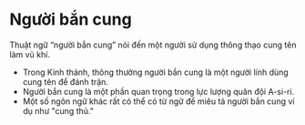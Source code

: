 # Người bắn cung

Thuật ngữ “người bắn cung” nói đến một người sử dụng thông thạo cung tên làm vũ khí.
- Trong Kinh thánh, thông thường người bắn cung là một người lính dùng cung tên để đánh trận.
- Người bắn cung là một phần quan trọng trong lực lượng quân đội A-si-ri.
- Một số ngôn ngữ khác rất có thể có từ ngữ để miêu tả người bắn cung ví dụ như "cung thủ."

